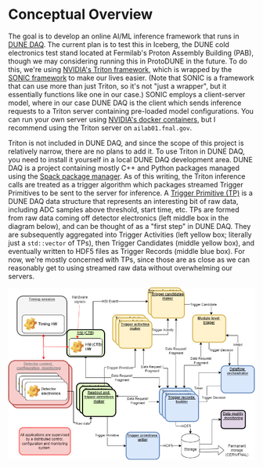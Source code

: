 # Conceptual Overview

The goal is to develop an online AI/ML inference framework that runs in [DUNE DAQ](https://dune-daq-sw.readthedocs.io/en/latest/). The current plan is to test this in Iceberg, the DUNE cold electronics test stand located at Fermilab's Proton Assembly Building (PAB), though we may considering running this in ProtoDUNE in the future. To do this, we're using [NVIDIA's Triton framework](https://docs.nvidia.com/deeplearning/triton-inference-server/user-guide/docs/index.html), which is wrapped by the [SONIC framework](https://yongbinfeng.gitbook.io/sonictutorial/introduction) to make our lives easier. (Note that SONIC is a framework that can use more than just Triton, so it's not "just a wrapper", but it essentially functions like one in our case.) SONIC employs a client-server model, where in our case DUNE DAQ is the client which sends inference requests to a Triton server containing pre-loaded model configurations. You can run your own server using [NVIDIA's docker containers](https://yongbinfeng.gitbook.io/sonictutorial/prerequisites), but I recommend using the Triton server on `ailab01.fnal.gov`. 

Triton is not included in DUNE DAQ, and since the scope of this project is relatively narrow, there are no plans to add it. To use Triton in DUNE DAQ, you need to install it yourself in a local DUNE DAQ development area. DUNE DAQ is a project containing mostly C++ and Python packages managed using the [Spack package manager](https://spack.io/). As of this writing, the Triton inference calls are treated as a trigger algorithm which packages streamed Trigger Primitives to be sent to the server for inference. A [Trigger Primitive (TP)](https://dune-daq.github.io/docs/trgdataformats_2include_2trgdataformats_2TriggerPrimitive_8hpp_source.html) is a DUNE DAQ data structure that represents an interesting bit of raw data, including ADC samples above threshold, start time, etc. TPs are formed from raw data coming off detector electronics (left middle box in the diagram below), and can be thought of as a "first step" in DUNE DAQ. They are subsequently aggregated into Trigger Activities (left yellow box; literally just a `std::vector` of TPs), then Trigger Candidates (middle yellow box), and eventually written to HDF5 files as Trigger Records (middle blue box). For now, we're mostly concerned with TPs, since those are as close as we can reasonably get to using streamed raw data without overwhelming our servers.


![Flowchart](dunedaq_flowchart.png)
